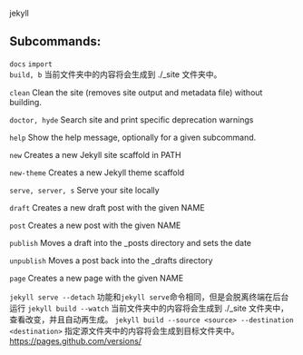 jekyll

##  Subcommands:
  `docs` `import`                
  `build, b` 当前文件夹中的内容将会生成到 ./_site 文件夹中。

  `clean` Clean the site (removes site output and metadata file) without building.

  `doctor, hyde` Search site and print specific deprecation warnings

  `help`   Show the help message, optionally for a given subcommand.

  `new` Creates a new Jekyll site scaffold in PATH

  `new-theme` Creates a new Jekyll theme scaffold

  `serve, server, s`  Serve your site locally

  `draft` Creates a new draft post with the given NAME

  `post` Creates a new post with the given NAME

  `publish` Moves a draft into the _posts directory and sets the date

  `unpublish`  Moves a post back into the _drafts directory

  `page`  Creates a new page with the given NAME

`jekyll serve --detach` 功能和`jekyll serve`命令相同，但是会脱离终端在后台运行
`jekyll build --watch` 当前文件夹中的内容将会生成到 ./_site 文件夹中，查看改变，并且自动再生成。
`jekyll build --source <source> --destination <destination>` 指定源文件夹<source>中的内容将会生成到目标文件夹<destination>中。
https://pages.github.com/versions/

